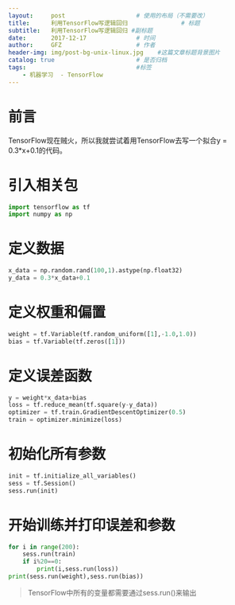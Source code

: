 ```yaml
---
layout:     post                    # 使用的布局（不需要改）
title:      利用TensorFlow写逻辑回归               # 标题 
subtitle:   利用TensorFlow写逻辑回归 #副标题
date:       2017-12-17              # 时间
author:     GFZ                     # 作者
header-img: img/post-bg-unix-linux.jpg    #这篇文章标题背景图片
catalog: true                       # 是否归档
tags:                               #标签
    - 机器学习  - TensorFlow
---
```

# 前言
TensorFlow现在贼火，所以我就尝试着用TensorFlow去写一个拟合y = 0.3*x+0.1的代码。
# 引入相关包
```python
import tensorflow as tf
import numpy as np
```
# 定义数据
```Python
x_data = np.random.rand(100,1).astype(np.float32)
y_data = 0.3*x_data+0.1
```
# 定义权重和偏置
```Python
weight = tf.Variable(tf.random_uniform([1],-1.0,1.0))
bias = tf.Variable(tf.zeros([1]))
```
# 定义误差函数
```Python
y = weight*x_data+bias
loss = tf.reduce_mean(tf.square(y-y_data))
optimizer = tf.train.GradientDescentOptimizer(0.5)
train = optimizer.minimize(loss)
```
# 初始化所有参数
```Python
init = tf.initialize_all_variables()
sess = tf.Session()
sess.run(init)
```
# 开始训练并打印误差和参数
```Python
for i in range(200):
    sess.run(train)
    if i%20==0:
        print(i,sess.run(loss))
print(sess.run(weight),sess.run(bias))
```
> TensorFlow中所有的变量都需要通过sess.run()来输出
